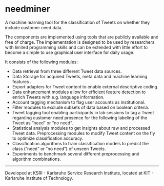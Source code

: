 # needminer

A machine learning tool for the classification of Tweets on whether they include customer need data.

The components are implemented using tools that are publicly available and free of charge.
The implementation is designed to be used by researchers with limited programming skills and can be extended with little effort to become a simple to use graphical user interface for daily usage.

It consists of the following modules:
* Data retrieval from three different Tweet data sources.
* Data Storage for acquired Tweets, meta data and machine learning features .
* Export adapters for Tweet content to enable external descriptive coding.
* Data enhancement modules allow for efficient feature detection to enrich Tweets with e.g. language information.
* Account tagging mechanism to flag user accounts as institutional.
* Filter modules to exclude subsets of data based on boolean criteria.
* Tweet tagging tool enabling participants in lab sessions to tag a Tweet regarding customer need presence for the following labeling of the Tweet as ”need” or ”no need”.
* Statistical analysis modules to get insights about raw and processed Tweet data. Preprocessing modules to modify Tweet content on the fly to optimize classification accuracy.
* Classification algorithms to train classification models to predict the class (”need” or ”no need”) of unseen Tweets.
* Experiments to benchmark several different preprocessing and algorithm combinations.


--------

Developed at KSRI - Karlsruhe Service Research Institute, located at KIT - Karlsruhe Institute of Technology.
